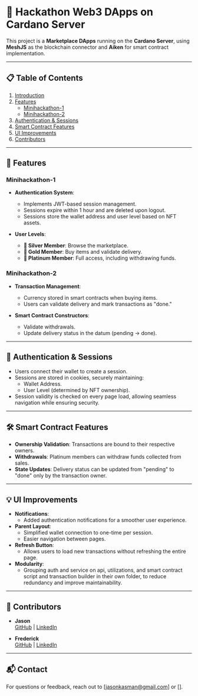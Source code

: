 # 🚀 Hackathon Web3 DApps on Cardano Server

This project is a **Marketplace DApps** running on the **Cardano Server**, using **MeshJS** as the blockchain connector and **Aiken** for smart contract implementation.

---

## 📋 Table of Contents
1. [Introduction](#introduction)
2. [Features](#features)
   - [Minihackathon-1](#minihackathon-1)
   - [Minihackathon-2](#minihackathon-2)
3. [Authentication & Sessions](#authentication--sessions)
4. [Smart Contract Features](#smart-contract-features)
5. [UI Improvements](#ui-improvements)
6. [Contributors](#contributors)

---

## 🔑 Features

### Minihackathon-1
- **Authentication System**:
  - Implements JWT-based session management.
  - Sessions expire within 1 hour and are deleted upon logout.
  - Sessions store the wallet address and user level based on NFT assets.

- **User Levels**:
  - **🥈 Silver Member**: Browse the marketplace.
  - **🥇 Gold Member**: Buy items and validate delivery.
  - **💎 Platinum Member**: Full access, including withdrawing funds.

### Minihackathon-2
- **Transaction Management**:
  - Currency stored in smart contracts when buying items.
  - Users can validate delivery and mark transactions as "done."

- **Smart Contract Constructors**:
  - Validate withdrawals.
  - Update delivery status in the datum (pending → done).

---

## 🔐 Authentication & Sessions

- Users connect their wallet to create a session.
- Sessions are stored in cookies, securely maintaining:
  - Wallet Address.
  - User Level (determined by NFT ownership).
- Session validity is checked on every page load, allowing seamless navigation while ensuring security.

---

## 🛠️ Smart Contract Features

- **Ownership Validation**: Transactions are bound to their respective owners.
- **Withdrawals**: Platinum members can withdraw funds collected from sales.
- **State Updates**: Delivery status can be updated from "pending" to "done" only by the transaction owner.

---

## 💡 UI Improvements

- **Notifications**:
  - Added authentication notifications for a smoother user experience.
- **Parent Layout**:
  - Simplified wallet connection to one-time per session.
  - Easier navigation between pages.
- **Refresh Button**:
  - Allows users to load new transactions without refreshing the entire page.
- **Modularity**:
  - Grouping auth and service on api, utilizations, and smart contract script and transaction builder in their own folder, to reduce redundancy and improve maintainability.    

---

## 👥 Contributors

- **Jason**  
  [GitHub](https://github.com/JasonImanuelK) | [LinkedIn](https://linkedin.com/in/jason-kasman)

- **Frederick**  
  [GitHub](https://github.com/frederick) | [LinkedIn](https://linkedin.com/in/frederick)

---

## 📬 Contact
For questions or feedback, reach out to [jasonkasman@gmail.com] or [].

